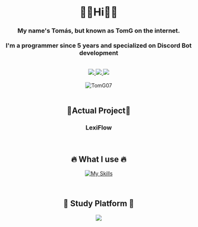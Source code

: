 <h1 align="center">👋🏻Hi👋🏻</h1>
<h3 align="center">My name's Tomás, but known as TomG on the internet.<br><br>I'm a programmer since 5 years and specialized on Discord Bot development</h2>

<br>

 <div align="center">
    <a href="https://discord.com/users/541030181616222218">
        <img src="https://img.shields.io/badge/Discord-7289DA?style=for-the-badge&logo=discord&logoColor=white"/>
    </a>
    <a href="https://www.instagram.com/_.fraza0._/">
        <img src="https://img.shields.io/badge/Instagram-E4405F?style=for-the-badge&logo=instagram&logoColor=white"/>
    </a>
    <a href="https://x.com/tomfraza0">
        <img src="https://img.shields.io/badge/Twitter-1DA1F2?style=for-the-badge&logo=twitter&logoColor=white"/>
    </a>
</div>

<br>

<div>
  <div align="center">
  <img src="https://github-widgetbox.vercel.app/api/profile?username=TomG07&data=followers,repositories,stars,commits&theme=darkmode&align=center" alt="TomG07"/>
</div>

<br>

<h2 align="center">🧪Actual Project🧪</h2>
<h3 align="center">LexiFlow</h3>

<br>

<h2 align="center">🔥 What I use 🔥</h2>
<p align="center">
    <a href="https://github.com/TomG07/">
       <img align="center" src="https://skillicons.dev/icons?i=css,discord,bots,discordjs,express,figma,git,github,heroku,html,js,mongodb,netlify,nodejs,npm,postman,react,ts,vercel,vscode,vite&theme=dark&perline=9"alt="My Skills"/> 
    </a>
</p>
<br>

<h2 align="center">🚀 Study Platform 🚀</h2>
<div align="center">
    <img src="https://img.shields.io/badge/Udemy-EC5252?style=for-the-badge&logo=Udemy&logoColor=white"/>
</div>
